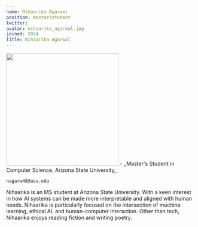 ```yaml
---
name: Nihaarika Agarwal
position: mastersstudent
twitter:
avatar: nihaarika_agarwal.jpg
joined: 2024
title: Nihaarika Agarwal
---
```


<img width="300" src="{{site.baseurl}}/images/people/{{page.avatar}}" data-action="zoom">
- _Master's Student in Computer Science, Arizona State University_
<br>

<i class="fa fa-envelope-o"></i> `nagarw48@asu.edu`

Nihaarika is an MS student at Arizona State University. With a keen interest in how AI systems can be made more interpretable and aligned with human needs. Nihaarika is particularly focused on the intersection of machine learning, ethical AI, and human-computer interaction. Other than tech, Nihaarika enjoys reading fiction and writing poetry. 

